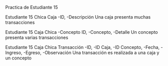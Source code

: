 Practica de Estudiante 15

Estudiante 15 
Chica Caja 
-ID, 
-Descripción 
Una caja presenta muchas transacciones

Estudiante 15 
Caja Chica 
-Concepto ID, 
-Concepto, 
-Detalle 
Un concepto presenta varias transacciones

Estudiante 15 
Caja Chica 
Transacción 
-ID, 
-ID Caja, 
-ID Concepto, 
-Fecha, 
-Ingreso, 
-Egreso, 
-Observación 
Una transacción es realizada a una caja y un concepto
